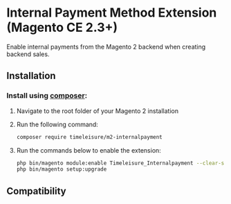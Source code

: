 # Internal Payment Method Extension (Magento CE 2.3+)

Enable internal payments from the Magento 2 backend when creating backend sales.

## Installation
### Install using [composer](https://getcomposer.org/):

1. Navigate to the root folder of your Magento 2 installation
2. Run the following command:
    ```bash
    composer require timeleisure/m2-internalpayment
    ```

3. Run the commands below to enable the extension:

    ```bash
    php bin/magento module:enable Timeleisure_Internalpayment --clear-static-content
    php bin/magento setup:upgrade
    ```

## Compatibility
